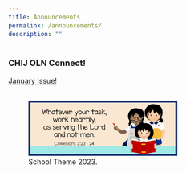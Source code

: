 ```yaml
---
title: Announcements
permalink: /announcements/
description: ""
---
```

### CHIJ OLN Connect! 
<a href="/files/2023Connect/OLN_Connect_P001r1.pdf" target="_blank" rel="noopener">January Issue!</a>
<br><br>
    <figure>
        <img src="/images/Banner and Logo/WEBSITE BANNER 202301.jpg" style="width:70%; height:70%;" alt="School Theme 2023">
        <figcaption>School Theme 2023.</figcaption>
    </figure>
